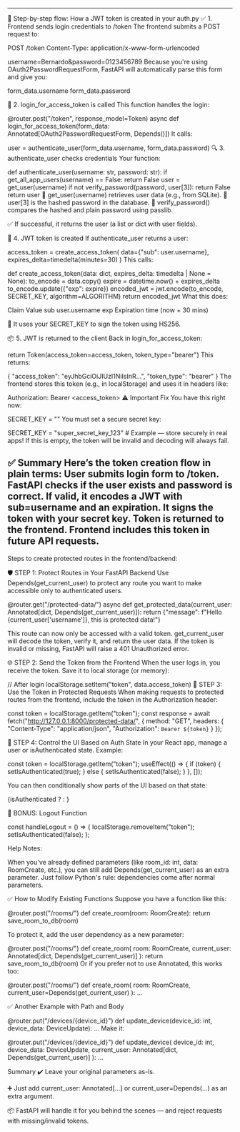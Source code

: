 



---------------------------------------------------------------------------------------------------------------------
🔁 Step-by-step flow: How a JWT token is created in your auth.py
✅ 1. Frontend sends login credentials to /token
The frontend submits a POST request to:

POST /token
Content-Type: application/x-www-form-urlencoded

username=Bernardo&password=0123456789
Because you're using OAuth2PasswordRequestForm, FastAPI will automatically parse this form and give you:

form_data.username
form_data.password

🔐 2. login_for_access_token is called
This function handles the login:

@router.post("/token", response_model=Token)
async def login_for_access_token(form_data: Annotated[OAuth2PasswordRequestForm, Depends()])
It calls:

user = authenticate_user(form_data.username, form_data.password)
🔍 3. authenticate_user checks credentials
Your function:

def authenticate_user(username: str, password: str):
    if get_all_app_users(username) == False:
        return False
    user = get_user(username)
    if not verify_password(password, user[3]):
        return False
    return user
🔹 get_user(username) retrieves user data (e.g., from SQLite).
🔹 user[3] is the hashed password in the database.
🔹 verify_password() compares the hashed and plain password using passlib.

✅ If successful, it returns the user (a list or dict with user fields).

🔏 4. JWT token is created
If authenticate_user returns a user:

access_token = create_access_token(
    data={"sub": user.username}, 
    expires_delta=timedelta(minutes=30)
)
This calls:

def create_access_token(data: dict, expires_delta: timedelta | None = None):
    to_encode = data.copy()
    expire = datetime.now() + expires_delta
    to_encode.update({"exp": expire})
    encoded_jwt = jwt.encode(to_encode, SECRET_KEY, algorithm=ALGORITHM)
    return encoded_jwt
What this does:

Claim	Value
sub	user.username
exp	Expiration time (now + 30 mins)

🔑 It uses your SECRET_KEY to sign the token using HS256.

📦 5. JWT is returned to the client
Back in login_for_access_token:

return Token(access_token=access_token, token_type="bearer")
This returns:

{
  "access_token": "eyJhbGciOiJIUzI1NiIsInR...",
  "token_type": "bearer"
}
The frontend stores this token (e.g., in localStorage) and uses it in headers like:

Authorization: Bearer <access_token>
⚠️ Important Fix
You have this right now:

SECRET_KEY = ""
You must set a secure secret key:

SECRET_KEY = "super_secret_key_123"  # Example — store securely in real apps!
If this is empty, the token will be invalid and decoding will always fail.

✅ Summary
Here’s the token creation flow in plain terms:
User submits login form to /token.
FastAPI checks if the user exists and password is correct.
If valid, it encodes a JWT with sub=username and an expiration.
It signs the token with your secret key.
Token is returned to the frontend.
Frontend includes this token in future API requests.
---------------------------------------------------------------------------------------------------------------------

Steps to create protected routes in the frontend/backend:

🛡️ STEP 1: Protect Routes in Your FastAPI Backend
Use Depends(get_current_user) to protect any route you want to make accessible only to authenticated users.

@router.get("/protected-data/")
async def get_protected_data(current_user: Annotated[dict, Depends(get_current_user)]):
    return {"message": f"Hello {current_user['username']}, this is protected data!"}

This route can now only be accessed with a valid token.
get_current_user will decode the token, verify it, and return the user data.
If the token is invalid or missing, FastAPI will raise a 401 Unauthorized error.

🌐 STEP 2: Send the Token from the Frontend
When the user logs in, you receive the token. Save it to local storage (or memory):

// After login
localStorage.setItem("token", data.access_token)
🔐 STEP 3: Use the Token in Protected Requests
When making requests to protected routes from the frontend, include the token in the Authorization header:

const token = localStorage.getItem("token");
const response = await fetch("http://127.0.0.1:8000/protected-data/", {
    method: "GET",
    headers: {
        "Content-Type": "application/json",
        "Authorization": `Bearer ${token}`
    }
});

🎯 STEP 4: Control the UI Based on Auth State
In your React app, manage a user or isAuthenticated state. Example:

const token = localStorage.getItem("token");
useEffect(() => {
    if (token) {
        setIsAuthenticated(true);
    } else {
        setIsAuthenticated(false);
    }
}, []);

You can then conditionally show parts of the UI based on that state:

{isAuthenticated ? <AppContent /> : <LoginOrRegister />}

🧹 BONUS: Logout Function

const handleLogout = () => {
    localStorage.removeItem("token");
    setIsAuthenticated(false);
};

Help Notes:

When you've already defined parameters (like room_id: int, data: RoomCreate, etc.), you can still add Depends(get_current_user) as an extra parameter. Just follow Python's rule: dependencies come after normal parameters.

✅ How to Modify Existing Functions
Suppose you have a function like this:

@router.post("/rooms/")
def create_room(room: RoomCreate):
    return save_room_to_db(room)

To protect it, add the user dependency as a new parameter:

@router.post("/rooms/")
def create_room(
    room: RoomCreate,
    current_user: Annotated[dict, Depends(get_current_user)]
):
    return save_room_to_db(room)
Or if you prefer not to use Annotated, this works too:

@router.post("/rooms/")
def create_room(
    room: RoomCreate,
    current_user=Depends(get_current_user)
):
    ...

✅ Another Example with Path and Body

@router.put("/devices/{device_id}")
def update_device(device_id: int, device_data: DeviceUpdate):
    ...
Make it:

@router.put("/devices/{device_id}")
def update_device(
    device_id: int,
    device_data: DeviceUpdate,
    current_user: Annotated[dict, Depends(get_current_user)]
):
    ...

Summary
✔️ Leave your original parameters as-is.

➕ Just add current_user: Annotated[...] or current_user=Depends(...) as an extra argument.

📦 FastAPI will handle it for you behind the scenes — and reject requests with missing/invalid tokens.